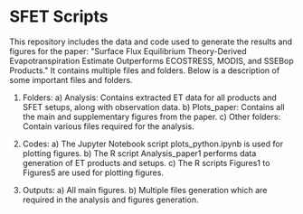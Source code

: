 # SFET Scripts
This repository includes the data and code used to generate the results and figures for the paper: "Surface Flux Equilibrium Theory-Derived Evapotranspiration Estimate Outperforms ECOSTRESS, MODIS, and SSEBop Products." It contains multiple files and folders. Below is a description of some important files and folders.

1. Folders:
a) Analysis: Contains extracted ET data for all products and SFET setups, along with observation data.
b) Plots_paper: Contains all the main and supplementary figures from the paper.
c) Other folders: Contain various files required for the analysis.


2. Codes:
a) The Jupyter Notebook script plots_python.ipynb is used for plotting figures.
b) The R script Analysis_paper1 performs data generation of ET products and setups.
c) The R scripts Figures1 to Figures5 are used for plotting figures.


4. Outputs:
a) All main figures.
b) Multiple files generation which are required in the analysis and figures generation.

